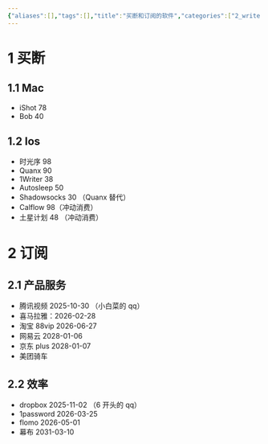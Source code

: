 ```yaml
---
{"aliases":[],"tags":[],"title":"买断和订阅的软件","categories":["2_write","3_个人记录"],"abbrlink":"3dbf62d6","date":"2025-04-01T14:22:25+08:00","date_modify":"2025-07-06T22:55:44+08:00","dg-publish":true,"permalink":"/Publish/03_软件/买断和订阅的软件/","dgPassFrontmatter":true,"created":"2025-04-01T14:22:25+08:00","updated":"2025-07-06T22:55:44+08:00"}
---
```



# 1 买断

## 1.1 Mac

- iShot 78
- Bob 40

<!-- more -->

## 1.2 Ios

- 时光序 98
- Quanx 90
- 1Writer 38
- Autosleep 50
- Shadowsocks 30 （Quanx 替代）
- Calflow 98（冲动消费）
- 土星计划 48 （冲动消费）

# 2 订阅

## 2.1 产品服务

- 腾讯视频 2025-10-30 （小白菜的 qq）
- 喜马拉雅：2026-02-28
- 淘宝 88vip 2026-06-27
- 网易云 2028-01-06
- 京东 plus 2028-01-07
- 美团骑车

## 2.2 效率

- dropbox 2025-11-02 （6 开头的 qq）
- 1password 2026-03-25
- flomo 2026-05-01
- 幕布 2031-03-10
